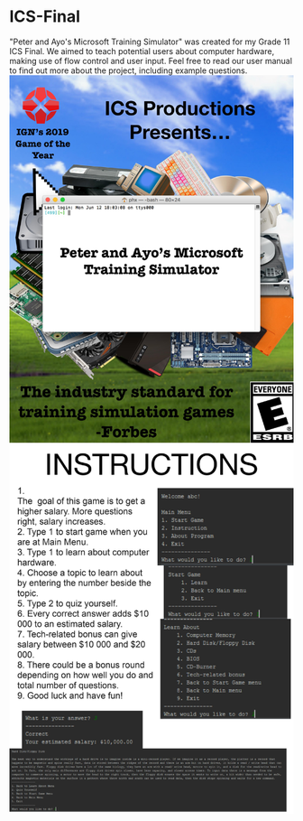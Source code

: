 # ICS-Final
"Peter and Ayo's Microsoft Training Simulator" was created for my Grade 11 ICS Final. We aimed to teach potential users about computer hardware, making use of flow control and user input. Feel free to read our user manual to find out more about the project, including example questions.
<img src='images/Title.jpg'>
<img src='images/Instructions.jpg'>

